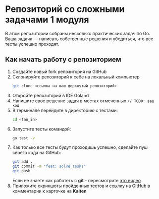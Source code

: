 # Репозиторий со сложными задачами 1 модуля

В этом репозитории собраны несколько практических задач по Go. Ваша задача — написать собственные решения и убедиться, что все тесты успешно
проходят.

## Как начать работу с репозиторием

1. Создайте новый fork репозитория на GitHub
2. Склонируйте репозиторий к себе на локальный компьютер
   ```bash
   git clone <ссылка на ваш форкнутый репозиторий>
   ```
3. Откройте репозиторий в IDE Goland
4. Напишите свое решение задач в местах отмеченных `// TODO: ваш код`
5. В терминале перейдите в директорию с тестами:
   ```bash
   cd <fan_in>
   ```
6. Запустите тесты командой:
   ```bash
   go test -v
   ```
7. Как только все тесты будут проходишь успешно, сделайте пуш своего кода на GitHub:
   ```bash
   git add .
   git commit -m "feat: solve tasks"
   git push
   ```
   Если не знаете как работеть с **git** - пересмотрите [это видео](https://www.youtube.com/watch?v=XuFaQSW79rM)
8. Приложите скриншоты пройденных тестов и ссылку на GitHub в комментарии к карточке на **Kaiten** 
